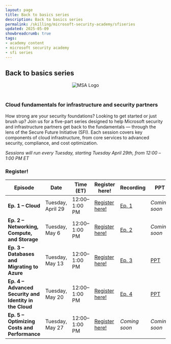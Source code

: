 ```yaml
---
layout: page
title: Back to basics series
description: Back to basics series
permalink: /skilling/microsoft-security-academy/sfiseries
updated: 2025-05-09
showbreadcrumb: true
tags: 
- academy content
- microsoft security academy
- sfi series
---
```


## Back to basics series


<div style="text-align: center;">
    <img src="https://wp.technologyreview.com/wp-content/uploads/2020/03/ms-securitylogostackedc-grayrgb-hero-copy-small_2-3.png" alt="MSA Logo" style="max-width: 100px; height: auto; margin-bottom: 20px;">
</div>


### Cloud fundamentals for infrastructure and security partners

How strong are your security foundations? Looking to get started or just brush up? Join us for a five-part series designed to help Microsoft security and infrastructure partners get back to the fundamentals — through the lens of the Secure Future Initiative (SFI). Each session covers key components of cloud infrastructure, from core services to advanced security, compliance, and cost optimization.

*Sessions will run every Tuesday, starting Tuesday April 29th, from 12:00 –1:00 PM ET*

### Register!

| Episode | Date | Time (ET) | Register here! | Recording | PPT |
|--------|-------|------|-----------|--------------|--------------|
| **Ep. 1 – Cloud** | Tuesday, April 29 | 12:00–1:00 PM | [Register here!](https://msevents.microsoft.com/event?id=2569594811) | [Ep. 1](https://aka.ms/CloudBacktoBasicsEp1) | *Coming soon* |
| **Ep. 2 – Networking, Compute, and Storage** | Tuesday, May 6 | 12:00–1:00 PM | [Register here!](https://msevents.microsoft.com/event?id=1056828777) | [Ep. 2](https://aka.ms/NetworkingComputeAndStorage-BackToBasicsEp2) | *Coming soon* |
| **Ep. 3 – Databases and Migrating to Azure** | Tuesday, May 13 | 12:00–1:00 PM | [Register here!](https://msevents.microsoft.com/event?id=1152351275) | [Ep. 3](https://aka.ms/DatabasesMigratingtoAzure-BacktobasicsEp3) | [PPT](https://aka.ms/DatabasesandMigratingtoAzure-BacktoBasicsEp3) |
| **Ep. 4 – Advanced Security and Identity in the Cloud** | Tuesday, May 20 | 12:00–1:00 PM | [Register here!](https://msevents.microsoft.com/event?id=3536886932) | [Ep. 4](https://aka.ms/AdvancedSecurityIdentityintheCloud-BacktobasicsEp4) | [PPT](https://aka.ms/PPT_AdvancedSecurityIdentityintheCloud_BacktobasicsEp4) |
| **Ep. 5 – Optimizing Costs and Performance** | Tuesday, May 27 | 12:00–1:00 PM | [Register here!](https://msevents.microsoft.com/event?id=1436469917) | *Coming soon* | *Coming soon* |
